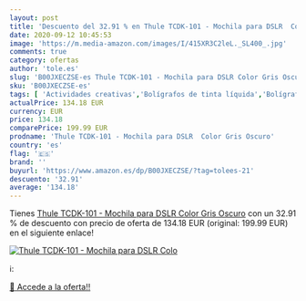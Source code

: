 ```yaml
---
layout: post
title: 'Descuento del 32.91 % en Thule TCDK-101 - Mochila para DSLR  Colo'
date: 2020-09-12 10:45:53
image: 'https://m.media-amazon.com/images/I/415XR3C2leL._SL400_.jpg'
comments: true
category: ofertas
author: 'tole.es'
slug: 'B00JXECZSE-es Thule TCDK-101 - Mochila para DSLR Color Gris Oscuro'
sku: 'B00JXECZSE-es'
tags: [ 'Actividades creativas','Bolígrafos de tinta líquida','Bolígrafos y recambios','Bolígrafos, lápices y útiles de escritura','Juguetes','Juguetes y juegos','Material de educación infantil','Material de escritura y dibujo para niños','Material escolar y educativo','Mosaicos para niños','Oficina y papelería','Pinturas','Rotuladores de colores para niños','Témperas y pinturas para murales','mochila', ]
actualPrice: 134.18 EUR
currency: EUR
price: 134.18
comparePrice: 199.99 EUR
prodname: 'Thule TCDK-101 - Mochila para DSLR  Color Gris Oscuro'
country: 'es'
flag: '🇪🇸'
brand: ''
buyurl: 'https://www.amazon.es/dp/B00JXECZSE/?tag=tolees-21'
descuento: '32.91'
average: '134.18'
---
```


Tienes [Thule TCDK-101 - Mochila para DSLR  Color Gris Oscuro](https://www.amazon.es/dp/B00JXECZSE/?tag=tolees-21) con un 32.91 % de descuento con precio de oferta de 134.18 EUR (original: 199.99 EUR) en el siguiente enlace!

[![Thule TCDK-101 - Mochila para DSLR  Colo](https://m.media-amazon.com/images/I/415XR3C2leL._SL400_.jpg)](https://www.amazon.es/dp/B00JXECZSE/?tag=tolees-21)

ℹ️:


[🛒 Accede a la oferta!!](https://www.amazon.es/dp/B00JXECZSE/?tag=tolees-21)

